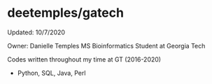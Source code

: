 # deetemples/gatech
Updated: 10/7/2020

Owner: Danielle Temples
MS Bioinformatics Student at Georgia Tech

Codes written throughout my time at GT (2016-2020)
- Python, SQL, Java, Perl
